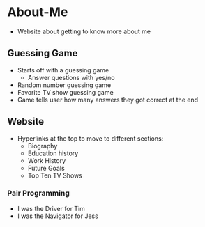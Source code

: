# About-Me
- Website about getting to know more about me

## Guessing Game
- Starts off with a guessing game
  - Answer questions with yes/no
- Random number guessing game
- Favorite TV show guessing game
- Game tells user how many answers they got correct at the end

## Website
- Hyperlinks at the top to move to different sections:
  - Biography
  - Education history
  - Work History
  - Future Goals
  - Top Ten TV Shows

### Pair Programming
- I was the Driver for Tim
- I was the Navigator for Jess
